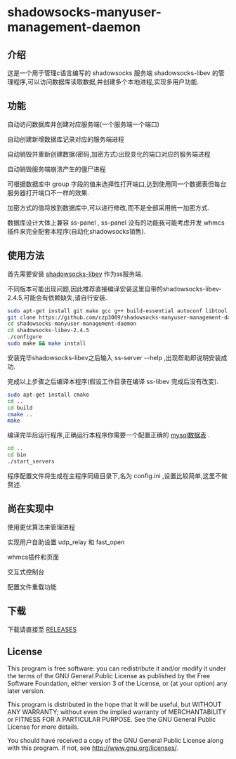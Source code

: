 # shadowsocks-manyuser-management-daemon

## 介绍

这是一个用于管理c语言编写的 shadowsocks 服务端 shadowsocks-libev 的管理程序,可以访问数据库读取数据,并创建多个本地进程,实现多用户功能.

## 功能

自动访问数据库并创建对应服务端(一个服务端一个端口)

自动创建新增数据库记录对应的服务端进程

自动销毁并重新创建数据(密码,加密方式)出现变化的端口对应的服务端进程

自动销毁服务端崩溃产生的僵尸进程

可根据数据库中 group 字段的值来选择性打开端口,达到使用同一个数据表但每台服务器打开端口不一样的效果.

加密方式的值将放到数据库中,可以进行修改,而不是全部采用统一加密方式.

数据库设计大体上兼容 ss-panel , ss-panel 没有的功能我可能考虑开发 whmcs 插件来完全配套本程序(自动化shadowsocks销售).

## 使用方法

首先需要安装 [shadowsocks-libev](https://github.com/shadowsocks/shadowsocks-libev) 作为ss服务端.

不同版本可能出现问题,因此推荐直接编译安装这里自带的shadowsocks-libev-2.4.5,可能会有依赖缺失,请自行安装.

```bash
sudo apt-get install git make gcc g++ build-essential autoconf libtool libssl-dev
git clone https://github.com/czp3009/shadowsocks-manyuser-management-daemon.git
cd shadowsocks-manyuser-management-daemon
cd shadowsocks-libev-2.4.5
./configure
sudo make && make install
```

安装完毕shadowsocks-libev之后输入 ss-server --help ,出现帮助即说明安装成功.

完成以上步骤之后编译本程序(假设工作目录在编译 ss-libev 完成后没有改变).

```bash
sudo apt-get install cmake
cd ..
cd build
cmake ..
make
```

编译完毕后运行程序,正确运行本程序你需要一个配置正确的 [mysql数据表](https://github.com/czp3009/shadowsocks-manyuser-management-daemon/tree/master/mysql_backup_file) .

```bash
cd ..
cd bin
./start_servers
```

程序配置文件将生成在主程序同级目录下,名为 config.ini ,设置比较简单,这里不做赘述.

## 尚在实现中

使用更优算法来管理进程

实现用户自助设置 udp_relay 和 fast_open

whmcs插件和页面

交互式控制台

配置文件重载功能

## 下载

下载请直接至 [RELEASES](https://github.com/czp3009/shadowsocks-manyuser-management-daemon/releases)

## License

This program is free software: you can redistribute it and/or modify it under the terms of the GNU General Public License as published by the Free Software Foundation, either version 3 of the License, or (at your option) any later version.

This program is distributed in the hope that it will be useful, but WITHOUT ANY WARRANTY; without even the implied warranty of MERCHANTABILITY or FITNESS FOR A PARTICULAR PURPOSE. See the GNU General Public License for more details.

You should have received a copy of the GNU General Public License along with this program. If not, see http://www.gnu.org/licenses/.
